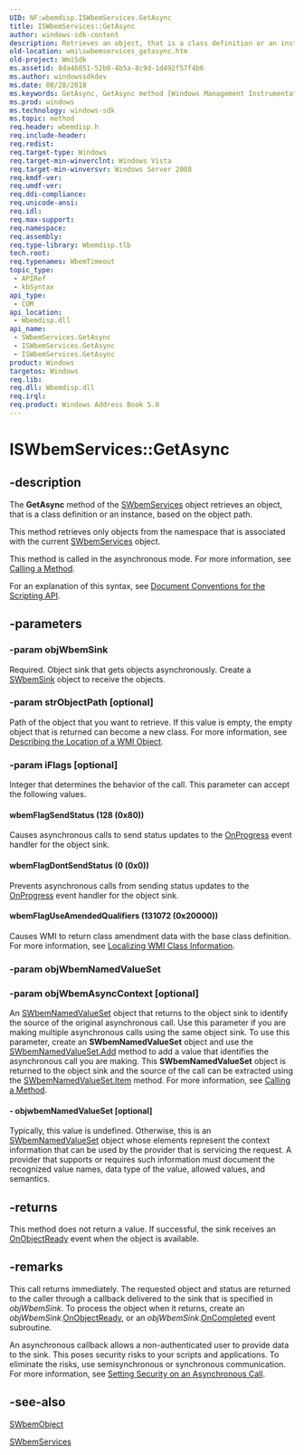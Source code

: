 ```yaml
---
UID: NF:wbemdisp.ISWbemServices.GetAsync
title: ISWbemServices::GetAsync
author: windows-sdk-content
description: Retrieves an object, that is a class definition or an instance, based on the object path.
old-location: wmi\swbemservices_getasync.htm
old-project: WmiSdk
ms.assetid: 8da46851-52b8-4b5a-8c9d-1d492f57f4b6
ms.author: windowssdkdev
ms.date: 08/28/2018
ms.keywords: GetAsync, GetAsync method [Windows Management Instrumentation], GetAsync method [Windows Management Instrumentation],ISWbemServices interface, GetAsync method [Windows Management Instrumentation],SWbemServices object, ISWbemServices interface [Windows Management Instrumentation],GetAsync method, ISWbemServices.GetAsync, ISWbemServices::GetAsync, SWbemServices object [Windows Management Instrumentation],GetAsync method, SWbemServices.GetAsync, _hmm_swbemservices.getasync, wbemFlagDontSendStatus, wbemFlagSendStatus, wbemFlagUseAmendedQualifiers, wmi.swbemservices_getasync
ms.prod: windows
ms.technology: windows-sdk
ms.topic: method
req.header: wbemdisp.h
req.include-header: 
req.redist: 
req.target-type: Windows
req.target-min-winverclnt: Windows Vista
req.target-min-winversvr: Windows Server 2008
req.kmdf-ver: 
req.umdf-ver: 
req.ddi-compliance: 
req.unicode-ansi: 
req.idl: 
req.max-support: 
req.namespace: 
req.assembly: 
req.type-library: Wbemdisp.tlb
tech.root: 
req.typenames: WbemTimeout
topic_type:
 - APIRef
 - kbSyntax
api_type:
 - COM
api_location:
 - Wbemdisp.dll
api_name:
 - SWbemServices.GetAsync
 - ISWbemServices.GetAsync
 - ISWbemServices.GetAsync
product: Windows
targetos: Windows
req.lib: 
req.dll: Wbemdisp.dll
req.irql: 
req.product: Windows Address Book 5.0
---
```


# ISWbemServices::GetAsync


## -description


The 
<b>GetAsync</b> method of the 
<a href="https://msdn.microsoft.com/7fcfa404-2fe6-42e5-85ac-64536f6d2a44">SWbemServices</a> object retrieves an object, that is a class definition or an instance, based on the object path.

This method retrieves only objects from the namespace that is associated with the current 
<a href="https://msdn.microsoft.com/7fcfa404-2fe6-42e5-85ac-64536f6d2a44">SWbemServices</a> object.

This method is called in the asynchronous mode. For more information, see <a href="https://msdn.microsoft.com/7a1eda93-014e-4067-b6d0-361a3d2fd1df">Calling a Method</a>.

For an explanation of this syntax, see 
<a href="https://msdn.microsoft.com/889e6322-96f6-4a24-a084-e3b7bfa94a40">Document Conventions for the Scripting API</a>.


## -parameters




### -param objWbemSink

Required. Object sink that gets objects asynchronously. Create a <a href="https://msdn.microsoft.com/a90777ef-fa26-4bfb-b196-c083a0c92a29">SWbemSink</a> object to receive the objects.


### -param strObjectPath [optional]

Path of the object that you want to retrieve. If this value is empty, the empty object that is returned can become a new class.  For more information, see <a href="https://msdn.microsoft.com/7a390541-609d-4b97-b91c-1a41d21ec17d">Describing the Location of a WMI Object</a>.


### -param iFlags [optional]

Integer that determines the behavior of the call. This parameter can accept the following values.



#### wbemFlagSendStatus (128 (0x80))

Causes asynchronous calls to send status updates to the 
<a href="https://msdn.microsoft.com/abb43916-f952-41fe-a5ba-0428864c0685">OnProgress</a> event handler for the object sink.



#### wbemFlagDontSendStatus (0 (0x0))

Prevents asynchronous calls from sending status updates to the 
<a href="https://msdn.microsoft.com/abb43916-f952-41fe-a5ba-0428864c0685">OnProgress</a> event handler for the object sink.



#### wbemFlagUseAmendedQualifiers (131072 (0x20000))

Causes WMI to return class amendment data with the base class definition. 
For more information, see <a href="https://msdn.microsoft.com/01e1cee5-d882-45b6-ac93-68533c2c6c9d">Localizing WMI Class Information</a>.


### -param objWbemNamedValueSet




### -param objWbemAsyncContext [optional]

An 
<a href="https://msdn.microsoft.com/7d1c3a28-d0d3-4108-9628-74ad483e328e">SWbemNamedValueSet</a> object that returns to the object sink to identify the source of the original asynchronous call. Use this parameter if you are making multiple asynchronous calls using the same object sink. To use this parameter, create an <b>SWbemNamedValueSet</b> object and use the <a href="https://msdn.microsoft.com/471b23f5-6c53-40e2-a2a9-0798044c9dfb">SWbemNamedValueSet.Add</a> method to add a value that identifies the asynchronous call you are making. This <b>SWbemNamedValueSet</b> object is returned to the object sink and the source of the call can be extracted using the <a href="https://msdn.microsoft.com/ccebe65e-6032-43d5-9004-2247c3b96d6d">SWbemNamedValueSet.Item</a> method. For more information, see 
<a href="https://msdn.microsoft.com/7a1eda93-014e-4067-b6d0-361a3d2fd1df">Calling a Method</a>.


#### - objwbemNamedValueSet [optional]

Typically, this value is undefined. Otherwise, this is an 
<a href="https://msdn.microsoft.com/7d1c3a28-d0d3-4108-9628-74ad483e328e">SWbemNamedValueSet</a> object whose elements represent the context information that can be used by the provider that is servicing the request. A provider that supports or requires such information must document the recognized value names, data type of the value, allowed values, and semantics.


## -returns



This method does not return a value. If successful, the sink receives an 
<a href="https://msdn.microsoft.com/14110ee7-a808-4786-b695-2ce54189d826">OnObjectReady</a> event when the object is available.




## -remarks



This call returns immediately.  The requested object and status are returned to the caller through a callback delivered to the sink that is specified in <i>objWbemSink</i>. To process the object when it returns, create an <i>objWbemSink</i>.<a href="https://msdn.microsoft.com/14110ee7-a808-4786-b695-2ce54189d826">OnObjectReady</a>, or an <i>objWbemSink</i>.<a href="https://msdn.microsoft.com/2723185d-5b8b-4cc7-ada3-51c3275272a9">OnCompleted</a> event subroutine.

An asynchronous callback allows a non-authenticated user to provide data to the sink. This poses security risks to your scripts and applications. To eliminate the risks, use semisynchronous or synchronous communication.
For more information, see <a href="https://msdn.microsoft.com/2b839ea9-e1e6-4123-a98a-04ebee907b3b">Setting Security on an Asynchronous Call</a>.




## -see-also




<a href="https://msdn.microsoft.com/d303ec1a-5e0c-4a5e-8ed3-ed353a138755">SWbemObject</a>



<a href="https://msdn.microsoft.com/7fcfa404-2fe6-42e5-85ac-64536f6d2a44">SWbemServices</a>
 

 

